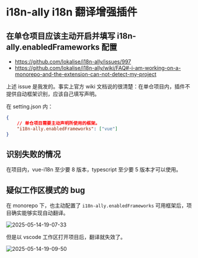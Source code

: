 # i18n-ally i18n 翻译增强插件

## 在单仓项目应该主动开启并填写 i18n-ally.enabledFrameworks 配置

- https://github.com/lokalise/i18n-ally/issues/997
- https://github.com/lokalise/i18n-ally/wiki/FAQ#-i-am-working-on-a-monorepo-and-the-extension-can-not-detect-my-project

上述 issue 是我发的。事实上官方 wiki 文档说的很清楚：在单仓项目内，插件不提供自动框架识别，应该自己填写声明。

在 setting.json 内：

```json
{
	// 单仓项目需要主动声明所使用的框架。
	"i18n-ally.enabledFrameworks": ["vue"]
}
```

## 识别失败的情况

在项目内，vue-i18n 至少要 8 版本，typescript 至少要 5 版本才可以使用。

## 疑似工作区模式的 bug

在 monorepo 下，也主动配置了 `i18n-ally.enabledFrameworks` 可用框架后，项目确实能够实现自动翻译。

![2025-05-14-19-07-33](https://gh-img-store.ruan-cat.com/img/2025-05-14-19-07-33.png)

但是以 vscode 工作区打开项目后，翻译就失效了。

![2025-05-14-19-09-50](https://gh-img-store.ruan-cat.com/img/2025-05-14-19-09-50.png)
